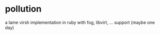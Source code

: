 pollution
=========

a lame virsh implementation in ruby with fog, libvirt, ... support (maybe one day)